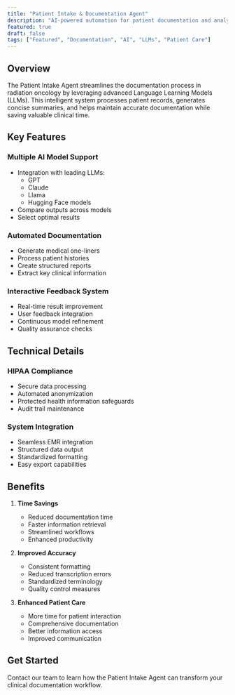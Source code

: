 ```yaml
---
title: "Patient Intake & Documentation Agent"
description: "AI-powered automation for patient documentation and analysis in radiation oncology"
featured: true
draft: false
tags: ["Featured", "Documentation", "AI", "LLMs", "Patient Care"]
---
```


## Overview

The Patient Intake Agent streamlines the documentation process in radiation oncology by leveraging advanced Language Learning Models (LLMs). This intelligent system processes patient records, generates concise summaries, and helps maintain accurate documentation while saving valuable clinical time.

## Key Features

### Multiple AI Model Support
- Integration with leading LLMs:
  - GPT
  - Claude
  - Llama
  - Hugging Face models
- Compare outputs across models
- Select optimal results

### Automated Documentation
- Generate medical one-liners
- Process patient histories
- Create structured reports
- Extract key clinical information

### Interactive Feedback System
- Real-time result improvement
- User feedback integration
- Continuous model refinement
- Quality assurance checks

## Technical Details

### HIPAA Compliance
- Secure data processing
- Automated anonymization
- Protected health information safeguards
- Audit trail maintenance

### System Integration
- Seamless EMR integration
- Structured data output
- Standardized formatting
- Easy export capabilities

## Benefits

1. **Time Savings**
   - Reduced documentation time
   - Faster information retrieval
   - Streamlined workflows
   - Enhanced productivity

2. **Improved Accuracy**
   - Consistent formatting
   - Reduced transcription errors
   - Standardized terminology
   - Quality control measures

3. **Enhanced Patient Care**
   - More time for patient interaction
   - Comprehensive documentation
   - Better information access
   - Improved communication

## Get Started

Contact our team to learn how the Patient Intake Agent can transform your clinical documentation workflow.